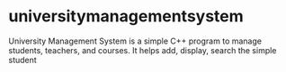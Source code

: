 # universitymanagementsystem
University Management System is a simple C++ program to manage students, teachers, and courses. It helps add, display, search the simple student
